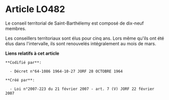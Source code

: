 # Article LO482

Le conseil territorial de Saint-Barthélemy est composé de dix-neuf membres.

Les conseillers territoriaux sont élus pour cinq ans. Lors même qu'ils ont été élus dans l'intervalle, ils sont renouvelés
intégralement au mois de mars.

**Liens relatifs à cet article**

	**Codifié par**:

	  - Décret n°64-1086 1964-10-27 JORF 28 OCTOBRE 1964

	**Créé par**:

	  - Loi n°2007-223 du 21 février 2007 - art. 7 (V) JORF 22 février 2007
